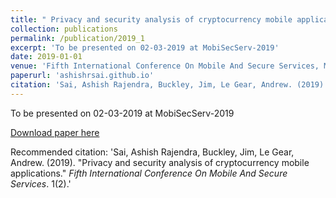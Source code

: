```yaml
---
title: " Privacy and security analysis of cryptocurrency mobile applications"
collection: publications
permalink: /publication/2019_1
excerpt: 'To be presented on 02-03-2019 at MobiSecServ-2019'
date: 2019-01-01
venue: 'Fifth International Conference On Mobile And Secure Services, Miami, Florida, USA'
paperurl: 'ashishrsai.github.io'
citation: 'Sai, Ashish Rajendra, Buckley, Jim, Le Gear, Andrew. (2019). &quot;Privacy and security analysis of cryptocurrency mobile applications.&quot; <i>Fifth International Conference On Mobile And Secure Services</i>. 1(2).'
---
```

To be presented on 02-03-2019 at MobiSecServ-2019

[Download paper here]()

Recommended citation: 'Sai, Ashish Rajendra, Buckley, Jim, Le Gear, Andrew. (2019). &quot;Privacy and security analysis of cryptocurrency mobile applications.&quot; <i>Fifth International Conference On Mobile And Secure Services</i>. 1(2).'

